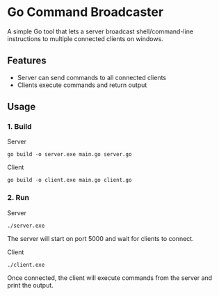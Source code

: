 # Go Command Broadcaster

A simple Go tool that lets a server broadcast shell/command-line instructions to multiple connected clients on windows.

## Features
- Server can send commands to all connected clients
- Clients execute commands and return output

## Usage

### 1. Build
Server
```
go build -o server.exe main.go server.go
```
Client
```
go build -o client.exe main.go client.go
```

### 2. Run
Server
```
./server.exe
```
The server will start on port 5000 and wait for clients to connect.

Client
```
./client.exe
```
Once connected, the client will execute commands from the server and print the output.
